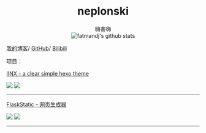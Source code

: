 # <div align="center">neplonski</div>
<p align="center">
  <font face="grey">嗨害嗨</font>
  <br>
  <img src="https://github-readme-stats.vercel.app/api?username=fat-man-dj&show_icons=true" title="FatManDJ's Stats" alt="fatmandj's github stats" />

</p>

[我的博客](https://blog.fatdev.name)/
[GitHub](/Fat-Man-DJ)/
[Bilibili](https://space.bilibili.com/452478240)

项目：

[IINX - a clear simple hexo theme](/Fat-Man-DJ/hexo-theme-iinx)

<img src="https://img.shields.io/github/stars/Fat-Man-DJ/hexo-theme-iinx?style=for-the-badge&logo=github"></img>
<img src="https://img.shields.io/github/v/release/Fat-Man-DJ/hexo-theme-iinx.svg?style=for-the-badge&logo=github"></img>

---

[FlaskStatic - 网页生成器](/Fat-Man-DJ/FlaskStatic)

<img src="https://img.shields.io/github/stars/Fat-Man-DJ/flaskstatic?style=for-the-badge&logo=github"></img>
<img src="https://img.shields.io/github/v/release/Fat-Man-DJ/flaskstatic.svg?style=for-the-badge&logo=github"></img>

---

